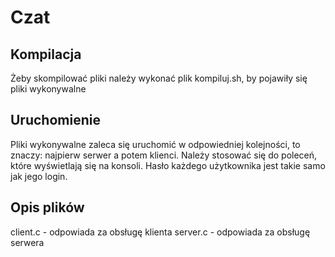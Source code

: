 <h1>Czat</h1>

<h2>Kompilacja</h2>
Żeby skompilować pliki należy wykonać plik kompiluj.sh, by pojawiły się pliki wykonywalne

<h2>Uruchomienie</h2>
Pliki wykonywalne zaleca się uruchomić w odpowiedniej kolejności, to znaczy: najpierw serwer a potem klienci. Należy stosować się do poleceń, które wyświetlają się na konsoli. Hasło każdego użytkownika jest takie samo jak jego login.

<h2>Opis plików</h2>
client.c - odpowiada za obsługę klienta
server.c - odpowiada za obsługę serwera

